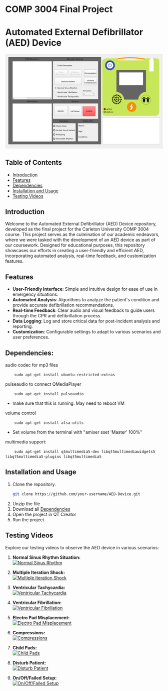 ﻿# COMP 3004 Final Project

# Automated External Defibrillator (AED) Device

![AED Device](Documentation/AED.png)

## Table of Contents

- [Introduction](#introduction)
- [Features](#features)
- [Dependencies](#dependencies)
- [Installation and Usage](#installation-and-usage)
- [Testing Videos](#testing-videos)

## Introduction

Welcome to the Automated External Defibrillator (AED) Device repository, developed as the final project for the Carleton University COMP 3004 course. This project serves as the culmination of our academic endeavors, where we were tasked with the development of an AED device as part of our coursework. Designed for educational purposes, this repository showcases our efforts in creating a user-friendly and efficient AED, incorporating automated analysis, real-time feedback, and customization features.

## Features

- **User-Friendly Interface**: Simple and intuitive design for ease of use in emergency situations.
- **Automated Analysis**: Algorithms to analyze the patient's condition and provide accurate defibrillation recommendations.
- **Real-time Feedback**: Clear audio and visual feedback to guide users through the CPR and defibrillation process.
- **Data Logging**: Log and store critical data for post-incident analysis and reporting.
- **Customization**: Configurable settings to adapt to various scenarios and user preferences.

## Dependencies:

audio codec for mp3 files

        sudo apt-get install ubuntu-restricted-extras

pulseaudio to connect QMediaPlayer

        sudo apt-get install pulseaudio

- make sure that this is running. May need to reboot VM

volume control

        sudo apt-get install alsa-utils

- Set volume from the terminal with "amixer sset 'Master' 100%"


multimedia support:

        sudo apt-get install qtmultimedia5-dev libqt5multimediawidgets5 libqt5multimedia5-plugins libqt5multimedia5

## Installation and Usage

1. Clone the repository.
   ```bash
   git clone https://github.com/your-username/AED-Device.git
   ```
2. Unzip the file
3. Download all [Dependencies](#dependencies)
4. Open the project in QT Creator
5. Run the project

## Testing Videos

Explore our testing videos to observe the AED device in various scenarios:

1. **Normal Sinus Rhythm Situation:** <br>
   [![Normal Sinus Rhythm](https://img.youtube.com/vi/eY60vmv3HHE/0.jpg)](https://youtu.be/eY60vmv3HHE)

2. **Multiple Iteration Shock:** <br>
   [![Multiple Iteration Shock](https://img.youtube.com/vi/GQFw9w6Xq3s/0.jpg)](https://youtu.be/GQFw9w6Xq3s)

3. **Ventricular Tachycardia:** <br>
   [![Ventricular Tachycardia](https://img.youtube.com/vi/_QIoJ-EoVts/0.jpg)](https://youtu.be/_QIoJ-EoVts)

4. **Ventricular Fibrillation:** <br>
   [![Ventricular Fibrillation](https://img.youtube.com/vi/_CYXNq2JeBI/0.jpg)](https://youtu.be/_CYXNq2JeBI)

5. **Electro Pad Misplacement:** <br>
   [![Electro Pad Misplacement](https://img.youtube.com/vi/vWiX5KCGt-M/0.jpg)](https://youtu.be/vWiX5KCGt-M)

6. **Compressions:** <br>
   [![Compressions](https://img.youtube.com/vi/5Cq4QjJUxbI/0.jpg)](https://youtu.be/5Cq4QjJUxbI)

7. **Child Pads:** <br>
   [![Child Pads](https://img.youtube.com/vi/oTlzZroOPsw/0.jpg)](https://youtu.be/oTlzZroOPsw)

8. **Disturb Patient:** <br>
   [![Disturb Patient](https://img.youtube.com/vi/sDjFFqJ2KaQ/0.jpg)](https://youtu.be/sDjFFqJ2KaQ)
   
9. **On/Off/Failed Setup:** <br>
   [![On/Off/Failed Setup](https://img.youtube.com/vi/tTE2ng15ZUY/0.jpg)](https://youtu.be/tTE2ng15ZUY)
